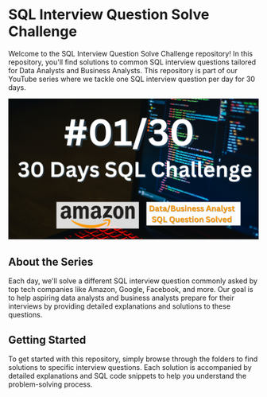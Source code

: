 # SQL Interview Question Solve Challenge

Welcome to the SQL Interview Question Solve Challenge repository! In this repository, you'll find solutions to common SQL interview questions tailored for Data Analysts and Business Analysts. This repository is part of our YouTube series where we tackle one SQL interview question per day for 30 days.

![SQL Interview Question Solve Challenge](https://github.com/najirh/30-Days-SQL-Challenge/blob/main/SQL%20Challenge%200130.png)

## About the Series

Each day, we'll solve a different SQL interview question commonly asked by top tech companies like Amazon, Google, Facebook, and more. Our goal is to help aspiring data analysts and business analysts prepare for their interviews by providing detailed explanations and solutions to these questions.

## Getting Started

To get started with this repository, simply browse through the folders to find solutions to specific interview questions. Each solution is accompanied by detailed explanations and SQL code snippets to help you understand the problem-solving process.

